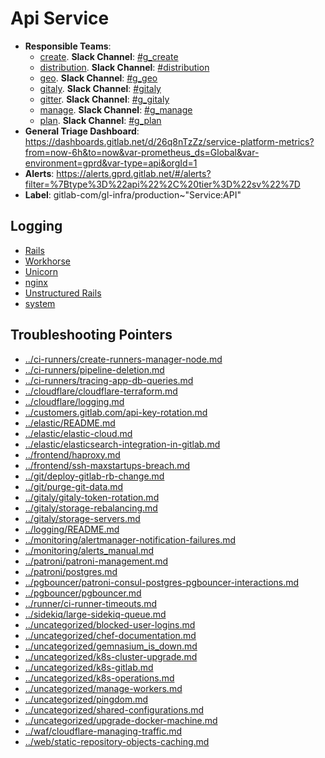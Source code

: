 <!-- MARKER: do not edit this section directly. Edit services/service-catalog.yml then run scripts/generate-docs -->
#  Api Service

* **Responsible Teams**:
  * [create](https://about.gitlab.com/handbook/engineering/dev-backend/create/). **Slack Channel**: [#g_create](https://gitlab.slack.com/archives/g_create)
  * [distribution](https://about.gitlab.com/handbook/engineering/dev-backend/distribution/). **Slack Channel**: [#distribution](https://gitlab.slack.com/archives/distribution)
  * [geo](https://about.gitlab.com/handbook/engineering/dev-backend/geo/). **Slack Channel**: [#g_geo](https://gitlab.slack.com/archives/g_geo)
  * [gitaly](https://about.gitlab.com/handbook/engineering/dev-backend/gitaly/). **Slack Channel**: [#gitaly](https://gitlab.slack.com/archives/gitaly)
  * [gitter](https://about.gitlab.com/handbook/engineering/dev-backend/gitter/). **Slack Channel**: [#g_gitaly](https://gitlab.slack.com/archives/g_gitaly)
  * [manage](https://about.gitlab.com/handbook/engineering/dev-backend/manage/). **Slack Channel**: [#g_manage](https://gitlab.slack.com/archives/g_manage)
  * [plan](https://about.gitlab.com/handbook/engineering/dev-backend/manage/). **Slack Channel**: [#g_plan](https://gitlab.slack.com/archives/g_plan)
* **General Triage Dashboard**: https://dashboards.gitlab.net/d/26q8nTzZz/service-platform-metrics?from=now-6h&to=now&var-prometheus_ds=Global&var-environment=gprd&var-type=api&orgId=1
* **Alerts**: https://alerts.gprd.gitlab.net/#/alerts?filter=%7Btype%3D%22api%22%2C%20tier%3D%22sv%22%7D
* **Label**: gitlab-com/gl-infra/production~"Service:API"

## Logging

* [Rails](https://log.gprd.gitlab.net/goto/0238ddb1480bb4bd19c09f0467b6e684)
* [Workhorse](https://log.gprd.gitlab.net/goto/eb99f28c17cfcdfd30969a1c85e209dc)
* [Unicorn](https://log.gprd.gitlab.net/goto/c8f89b2415788b46978fcd2910b4afec)
* [nginx](https://log.gprd.gitlab.net/goto/0d1c84486d6fb28a785f1c21473e5611)
* [Unstructured Rails](https://console.cloud.google.com/logs/viewer?project=gitlab-production&interval=PT1H&resource=gce_instance&advancedFilter=jsonPayload.hostname%3A%22api%22%0Alabels.tag%3D%22unstructured.production%22&customFacets=labels.%22compute.googleapis.com%2Fresource_name%22)
* [system](https://log.gprd.gitlab.net/goto/2b9679dab019791136cb8ae1535fb781)

## Troubleshooting Pointers

* [../ci-runners/create-runners-manager-node.md](../ci-runners/create-runners-manager-node.md)
* [../ci-runners/pipeline-deletion.md](../ci-runners/pipeline-deletion.md)
* [../ci-runners/tracing-app-db-queries.md](../ci-runners/tracing-app-db-queries.md)
* [../cloudflare/cloudflare-terraform.md](../cloudflare/cloudflare-terraform.md)
* [../cloudflare/logging.md](../cloudflare/logging.md)
* [../customers.gitlab.com/api-key-rotation.md](../customers.gitlab.com/api-key-rotation.md)
* [../elastic/README.md](../elastic/README.md)
* [../elastic/elastic-cloud.md](../elastic/elastic-cloud.md)
* [../elastic/elasticsearch-integration-in-gitlab.md](../elastic/elasticsearch-integration-in-gitlab.md)
* [../frontend/haproxy.md](../frontend/haproxy.md)
* [../frontend/ssh-maxstartups-breach.md](../frontend/ssh-maxstartups-breach.md)
* [../git/deploy-gitlab-rb-change.md](../git/deploy-gitlab-rb-change.md)
* [../git/purge-git-data.md](../git/purge-git-data.md)
* [../gitaly/gitaly-token-rotation.md](../gitaly/gitaly-token-rotation.md)
* [../gitaly/storage-rebalancing.md](../gitaly/storage-rebalancing.md)
* [../gitaly/storage-servers.md](../gitaly/storage-servers.md)
* [../logging/README.md](../logging/README.md)
* [../monitoring/alertmanager-notification-failures.md](../monitoring/alertmanager-notification-failures.md)
* [../monitoring/alerts_manual.md](../monitoring/alerts_manual.md)
* [../patroni/patroni-management.md](../patroni/patroni-management.md)
* [../patroni/postgres.md](../patroni/postgres.md)
* [../pgbouncer/patroni-consul-postgres-pgbouncer-interactions.md](../pgbouncer/patroni-consul-postgres-pgbouncer-interactions.md)
* [../pgbouncer/pgbouncer.md](../pgbouncer/pgbouncer.md)
* [../runner/ci-runner-timeouts.md](../runner/ci-runner-timeouts.md)
* [../sidekiq/large-sidekiq-queue.md](../sidekiq/large-sidekiq-queue.md)
* [../uncategorized/blocked-user-logins.md](../uncategorized/blocked-user-logins.md)
* [../uncategorized/chef-documentation.md](../uncategorized/chef-documentation.md)
* [../uncategorized/gemnasium_is_down.md](../uncategorized/gemnasium_is_down.md)
* [../uncategorized/k8s-cluster-upgrade.md](../uncategorized/k8s-cluster-upgrade.md)
* [../uncategorized/k8s-gitlab.md](../uncategorized/k8s-gitlab.md)
* [../uncategorized/k8s-operations.md](../uncategorized/k8s-operations.md)
* [../uncategorized/manage-workers.md](../uncategorized/manage-workers.md)
* [../uncategorized/pingdom.md](../uncategorized/pingdom.md)
* [../uncategorized/shared-configurations.md](../uncategorized/shared-configurations.md)
* [../uncategorized/upgrade-docker-machine.md](../uncategorized/upgrade-docker-machine.md)
* [../waf/cloudflare-managing-traffic.md](../waf/cloudflare-managing-traffic.md)
* [../web/static-repository-objects-caching.md](../web/static-repository-objects-caching.md)
<!-- END_MARKER -->
